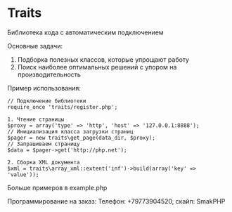 # Traits

Библиотека кода с автоматическим подключением

Основные задачи:
1. Подборка полезных классов, которые упрощают работу
2. Поиск наиболее оптимальных решений с упором на производительность

Пример использования:

    // Подключение библиотеки
    require_once 'traits/register.php';
    
    1. Чтение страницы
    $proxy = array('type' => 'http', 'host' => '127.0.0.1:8888');
    // Инициализация класса загрузки страниц
    $pager = new traits\get_page(data_dir, $proxy);
    // Запрашиваем страницу
    $data = $pager->get('http://php.net');
    
    2. Сборка XML документа
    $xml = traits\array_xml::extent('inf')->build(array('key' => 'value'));
    
Больше примеров в example.php

Программирование на заказ:
Телефон: +79773904520, скайп: SmakPHP
